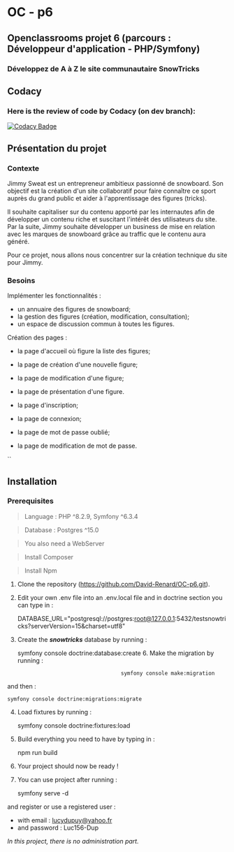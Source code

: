 # OC - p6

## Openclassrooms projet 6 (parcours : Développeur d'application - PHP/Symfony)
### Développez de A à Z le site communautaire SnowTricks

## Codacy
### Here is the review of code by Codacy (on dev branch):
[![Codacy Badge](https://app.codacy.com/project/badge/Grade/24c50e0040874790ac8115dddee2b27a)](https://app.codacy.com/gh/David-Renard/OC-p6/dashboard?utm_source=gh&utm_medium=referral&utm_content=&utm_campaign=Badge_grade)

## Présentation du projet
### Contexte
Jimmy Sweat est un entrepreneur ambitieux passionné de snowboard. Son objectif est la création d'un site collaboratif
pour faire connaître ce sport auprès du grand public et aider à l'apprentissage des figures (tricks).

Il souhaite capitaliser sur du contenu apporté par les internautes afin de développer un contenu riche et suscitant 
l'intérêt des utilisateurs du site. Par la suite, Jimmy souhaite développer un business de mise en relation avec les 
marques de snowboard grâce au traffic que le contenu aura généré.

Pour ce projet, nous allons nous concentrer sur la création technique du site pour Jimmy.

### Besoins
Implémenter les fonctionnalités : 
* un annuaire des figures de snowboard;
* la gestion des figures (création, modification, consultation);
* un espace de discussion commun à toutes les figures.

Création des pages :
* la page d'accueil où figure la liste des figures;
* la page de création d'une nouvelle figure;
* la page de modification d'une figure;
* la page de présentation d'une figure.


* la page d'inscription;
* la page de connexion;
* la page de mot de passe oublié;
* la page de modification de mot de passe.


   
``
## Installation
### Prerequisites
> Language : PHP ^8.2.9, Symfony ^6.3.4

> Database : Postgres ^15.0

> You also need a WebServer

> Install Composer

> Install Npm

1. Clone the repository (https://github.com/David-Renard/OC-p6.git).
2. Edit your own .env file into an .env.local file and in doctrine section you can type in :


    DATABASE_URL="postgresql://postgres:root@127.0.0.1:5432/testsnowtricks?serverVersion=15&charset=utf8"
3. Create the **_snowtricks_** database by running :


    symfony console doctrine:database:create
                                    6. Make the migration by running :
                                    
                                    
                                        symfony console make:migration
and then :

    symfony console doctrine:migrations:migrate
4. Load fixtures by running :


    symfony console doctrine:fixtures:load

5. Build everything you need to have by typing in :


    npm run build
6. Your project should now be ready !
7. You can use project after running :


    symfony serve -d

and register or use a registered user :
- with email : lucydupuy@yahoo.fr
- and password : Luc156-Dup

_In this project, there is no administration part._

